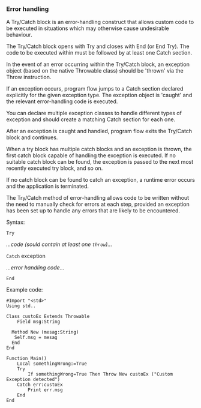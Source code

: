### Error handling

A Try/Catch block is an error-handling construct that allows custom code to be executed in situations which may otherwise cause undesirable behaviour.

The Try/Catch block opens with Try and closes with End (or End Try). The code to be executed within must be followed by at least one Catch section.

In the event of an error occurring within the Try/Catch block, an exception object (based on the native Throwable class) should be 'thrown' via the Throw instruction.

If an exception occurs, program flow jumps to a Catch section declared explicitly for the given exception type. The exception object is 'caught' and the relevant error-handling code is executed.

You can declare multiple exception classes to handle different types of exception and should create a matching Catch section for each one.

After an exception is caught and handled, program flow exits the Try/Catch block and continues.

When a try block has multiple catch blocks and an exception is thrown, the first catch block capable of handling the exception is executed. If no suitable catch block can be found, the exception is passed to the next most recently executed try block, and so on.

If no catch block can be found to catch an exception, a runtime error occurs and the application is terminated.

The Try/Catch method of error-handling allows code to be written without the need to manually check for errors at each step, provided an exception has been set up to handle any errors that are likely to be encountered.

Syntax:

`Try`

_...code (sould contain at least one `throw`)..._

`Catch` exception

_...error handling code..._

`End`

Example code:

```
#Import "<std>"
Using std..

Class custoEx Extends Throwable
	Field msg:String

  Method New (mesag:String)
   Self.msg = mesag
  End
End

Function Main()
	Local somethingWrong:=True
	Try
		If somethingWrong=True Then Throw New custoEx ("Custom Exception detected")
	Catch err:custoEx
		Print err.msg
	End
End
```
